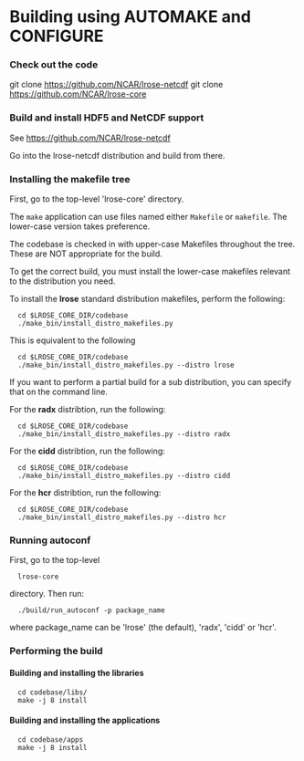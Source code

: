 # Building using AUTOMAKE and CONFIGURE

### Check out the code

git clone https://github.com/NCAR/lrose-netcdf
git clone https://github.com/NCAR/lrose-core

### Build and install HDF5 and NetCDF support

See https://github.com/NCAR/lrose-netcdf

Go into the lrose-netcdf distribution and build from there.

### Installing the makefile tree

First, go to the top-level 'lrose-core' directory.

The `make` application can use files named either `Makefile` or `makefile`.
The lower-case version takes preference.

The codebase is checked in with upper-case Makefiles throughout the tree. These are NOT appropriate for the build.

To get the correct build, you must install the lower-case makefiles relevant to the distribution you need.

To install the **lrose** standard distribution makefiles, perform the following:

```
  cd $LROSE_CORE_DIR/codebase
  ./make_bin/install_distro_makefiles.py
```
This is equivalent to the following

```
  cd $LROSE_CORE_DIR/codebase
  ./make_bin/install_distro_makefiles.py --distro lrose
```

If you want to perform a partial build for a sub distribution, you can specify that on the command line.

For the **radx** distribtion, run the following:

```
  cd $LROSE_CORE_DIR/codebase
  ./make_bin/install_distro_makefiles.py --distro radx
```

For the **cidd** distribtion, run the following:

```
  cd $LROSE_CORE_DIR/codebase
  ./make_bin/install_distro_makefiles.py --distro cidd
```

For the **hcr** distribtion, run the following:

```
  cd $LROSE_CORE_DIR/codebase
  ./make_bin/install_distro_makefiles.py --distro hcr
```

### Running autoconf

First, go to the top-level

```
  lrose-core
```

directory. Then run:

```
  ./build/run_autoconf -p package_name
```

where package_name can be 'lrose' (the default), 'radx', 'cidd' or 'hcr'.

### Performing the build

#### Building and installing the libraries

```
  cd codebase/libs/
  make -j 8 install
```

#### Building and installing the applications

```
  cd codebase/apps
  make -j 8 install
```

